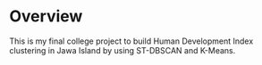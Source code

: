 # Overview

This is my final college project to build Human Development Index clustering in Jawa Island by using ST-DBSCAN and K-Means.
